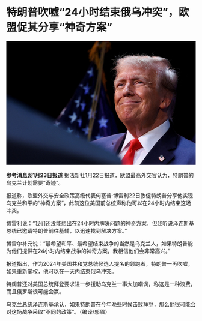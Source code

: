 # 特朗普吹嘘“24小时结束俄乌冲突”，欧盟促其分享“神奇方案”

![dddb5979007b6a618b9addb311d8dff2.jpg](https://raw.githubusercontent.com/qqhsx/qqnews_image/main/2024/01/23/特朗普吹嘘“24小时结束俄乌冲突”，欧盟促其分享“神奇方案”/dddb5979007b6a618b9addb311d8dff2.jpg)

**参考消息网1月23日报道** 据法新社1月22日报道，欧盟最高外交官认为，特朗普的乌克兰计划需要“奇迹”。

报道称，欧盟外交与安全政策高级代表何塞普·博雷利22日敦促特朗普分享他实现乌克兰和平的“神奇方案”，此前这位美国前总统声称他可以在24小时内结束这场冲突。

博雷利说：“我们还没能想出在24小时内解决问题的神奇方案，但我听说泽连斯基总统已邀请特朗普前往基辅，以迅速找到解决方案。”

博雷尔补充说：“最希望和平、最希望结束战争的当然是乌克兰人，如果特朗普能为他们提供在24小时内结束战争的神奇方案，我相信他们会非常高兴。”

报道指出，作为2024年美国共和党总统候选人提名的领跑者，特朗普一再吹嘘，如果重新掌权，他可以在一天内结束俄乌冲突。

特朗普还对美国总统拜登要求进一步援助乌克兰一事大加嘲讽，称这是一种浪费，而且俄罗斯很可能会赢。

乌克兰总统泽连斯基承认，如果特朗普在今年晚些时候击败拜登，那么他很可能会对这场战争采取“不同的政策”。（编译/邬眉）

